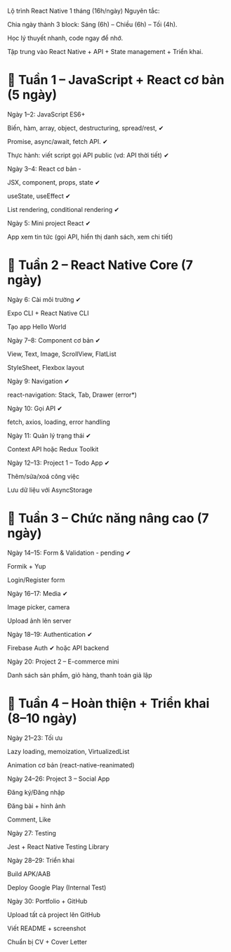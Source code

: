 Lộ trình React Native 1 tháng (16h/ngày)
Nguyên tắc:

Chia ngày thành 3 block: Sáng (6h) – Chiều (6h) – Tối (4h).

Học lý thuyết nhanh, code ngay để nhớ.

Tập trung vào React Native + API + State management + Triển khai.

# 📅 Tuần 1 – JavaScript + React cơ bản (5 ngày)
Ngày 1–2: JavaScript ES6+

Biến, hàm, array, object, destructuring, spread/rest, ✔

Promise, async/await, fetch API.  ✔

Thực hành: viết script gọi API public (vd: API thời tiết)   ✔

Ngày 3–4: React cơ bản - 
 
JSX, component, props, state  ✔

useState, useEffect ✔

List rendering, conditional rendering ✔

Ngày 5: Mini project React  ✔

App xem tin tức (gọi API, hiển thị danh sách, xem chi tiết)

# 📅 Tuần 2 – React Native Core (7 ngày)
Ngày 6: Cài môi trường   ✔

Expo CLI + React Native CLI

Tạo app Hello World

Ngày 7–8: Component cơ bản  ✔

View, Text, Image, ScrollView, FlatList

StyleSheet, Flexbox layout

Ngày 9: Navigation  ✔

react-navigation: Stack, Tab, Drawer (error*) 

Ngày 10: Gọi API  ✔

fetch, axios, loading, error handling

Ngày 11: Quản lý trạng thái    ✔

Context API hoặc Redux Toolkit

Ngày 12–13: Project 1 – Todo App  ✔

Thêm/sửa/xoá công việc 

Lưu dữ liệu với AsyncStorage 

# 📅 Tuần 3 – Chức năng nâng cao (7 ngày)
Ngày 14–15: Form & Validation - pending  ✔

Formik + Yup

Login/Register form 

Ngày 16–17: Media  ✔


Image picker, camera

Upload ảnh lên server

Ngày 18–19: Authentication  ✔

Firebase Auth  ✔ hoặc API backend

Ngày 20: Project 2 – E-commerce mini

Danh sách sản phẩm, giỏ hàng, thanh toán giả lập

# 📅 Tuần 4 – Hoàn thiện + Triển khai (8–10 ngày)
Ngày 21–23: Tối ưu

Lazy loading, memoization, VirtualizedList

Animation cơ bản (react-native-reanimated)

Ngày 24–26: Project 3 – Social App

Đăng ký/Đăng nhập

Đăng bài + hình ảnh

Comment, Like

Ngày 27: Testing

Jest + React Native Testing Library

Ngày 28–29: Triển khai

Build APK/AAB

Deploy Google Play (Internal Test)

Ngày 30: Portfolio + GitHub

Upload tất cả project lên GitHub

Viết README + screenshot

Chuẩn bị CV + Cover Letter